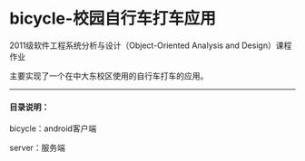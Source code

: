 bicycle-校园自行车打车应用
=======

<p>2011级软件工程系统分析与设计（Object-Oriented Analysis and Design）课程作业</p>
<p>主要实现了一个在中大东校区使用的自行车打车的应用。</p>
<hr/>
<h4>目录说明：</h4>
<p>bicycle：android客户端</P>
<p>server：服务端</P>
